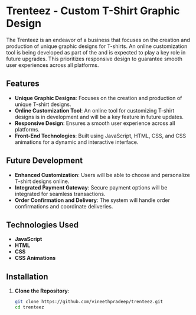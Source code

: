 # Trenteez - Custom T-Shirt Graphic Design

The Trenteez is an endeavor of a business that focuses on the creation and production of unique graphic designs for T-shirts. An online customization tool is being developed as part of the and is expected to play a key role in future upgrades. This prioritizes responsive design to guarantee smooth user experiences across all platforms.

## Features

- **Unique Graphic Designs**: Focuses on the creation and production of unique T-shirt designs.
- **Online Customization Tool**: An online tool for customizing T-shirt designs is in development and will be a key feature in future updates.
- **Responsive Design**: Ensures a smooth user experience across all platforms.
- **Front-End Technologies**: Built using JavaScript, HTML, CSS, and CSS animations for a dynamic and interactive interface.

## Future Development

- **Enhanced Customization**: Users will be able to choose and personalize T-shirt designs online.
- **Integrated Payment Gateway**: Secure payment options will be integrated for seamless transactions.
- **Order Confirmation and Delivery**: The system will handle order confirmations and coordinate deliveries.

## Technologies Used

- **JavaScript**
- **HTML**
- **CSS**
- **CSS Animations**

## Installation

1. **Clone the Repository**:
   ```bash
   git clone https://github.com/vineethpradeep/trenteez.git
   cd trenteez
   ```
